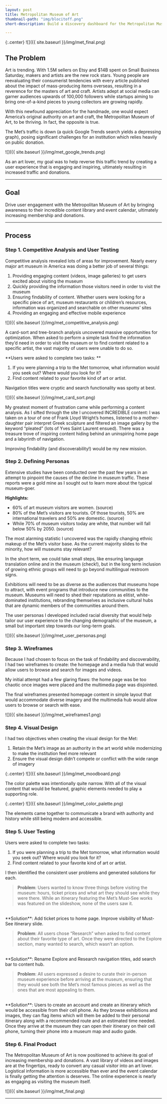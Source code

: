 ```yaml
---
layout: post
title: Metropolitan Museum of Art
thumbnail-path: "img/blocitoff.png"
short-description: Build a discovery dashboard for the Metropolitan Museum of Art. 

---
```


{:.center}
![]({{ site.baseurl }}/img/met_final.png)

## The Problem

Art is trending. With 1.5M sellers on Etsy and $14B spent on Small Business Saturday, makers and artists are the new rock stars. Young people are reevaluating their consumerist tendencies with every article published about the impact of mass-producing items overseas, resulting in a reverence for the masters of art and craft. Artists adept at social media can garner audiences upwards of 100,000 followers while startups aiming to bring one-of-a-kind pieces to young collectors are growing rapidly.

With this newfound appreciation for the handmade, one would expect America’s original authority on art and craft, the Metropolitan Museum of Art, to be thriving. In fact, the opposite is true.

The Met’s traffic is down (a quick Google Trends search yields a depressing graph), posing significant challenges for an institution which relies heavily on public donation.

![]({{ site.baseurl }}/img/met_google_trends.png)


As an art lover, my goal was to help reverse this traffic trend by creating a user experience that is engaging and inspiring, ultimately resulting in increased traffic and donations.

<hr>

## Goal

Drive user engagement with the Metropolitan Museum of Art by bringing awareness to their incredible content library and event calendar, ultimately increasing membership and donations.

<hr>

## Process 

### Step 1. Competitive Analysis and User Testing

Competitive analysis revealed lots of areas for improvement. Nearly every major art museum in America was doing a better job of several things: 

1. Providing engaging content (videos, image galleries) to get users excited about visiting the museum<br>
2. Quickly providing the information those visitors need in order to visit the museum<br>
3. Ensuring findability of content. Whether users were looking for a specific piece of art, museum restaurants or children’s resources, information was organized and searchable on other museums’ sites<br>
4. Providing an engaging and effective mobile experience<br>

![]({{ site.baseurl }}/img/met_competitive_analysis.png)

A card-sort and tree-branch analysis uncovered massive opportunities for optimization. When asked to perform a simple task find the information they’d need in order to visit the museum or to find content related to a specific artist, the vast majority of users were unable to do so.

**Users were asked to complete two tasks: **

1. If you were planning a trip to the Met tomorrow, what information would you seek out? Where would you look for it? <br>
2. Find content related to your favorite kind of art or artist.<br>

Navigation titles were cryptic and search functionality was spotty at best.

![]({{ site.baseurl }}/img/met_card_sort.png)

My greatest moment of frustration came while performing a content analysis. As I sifted through the site I uncovered INCREDIBLE content: I was taken on a tour of one of Frank Lloyd Wright’s homes, listened to a mother-daughter pair interpret Greek sculpture and filtered an image gallery by the keyword “pleated” (lots of Yves Saint Laurent ensued). There was a treasure trove of inspiring content hiding behind an uninspiring home page and a labyrinth of navigation.

Improving findability (and discoverability!) would be my new mission.

### Step 2. Defining Personas

Extensive studies have been conducted over the past few years in an attempt to pinpoint the causes of the decline in museum traffic. These reports were a gold mine as I sought out to learn more about the typical museum-goer.

**Highlights:** <br>

-    60% of art museum visitors are women. (source)<br>
-    80% of the Met’s visitors are tourists. Of those tourists, 50% are international travelers and 50% are domestic. (source)<br>
-    While 70% of museum visitors today are white, that number will fall below 50% by 2050. (source)<br>

The most alarming statistic I uncovered was the rapidly changing ethnic makeup of the Met’s visitor base. As the current majority slides to the minority, how will museums stay relevant?

In the short term, we could take small steps, like ensuring language translation online and in the museum (check!), but in the long term inclusion of growing ethnic groups will need to go beyond multilingual restroom signs.

Exhibitions will need to be as diverse as the audiences that museums hope to attract, with event programs that introduce new communities to the museum. Museums will need to shed their reputations as elitist, white-dominated institutions, rebranding themselves as inclusive cultural hubs that are dynamic members of the communities around them.

The user personas I developed included racial diversity that would help tailor our user experience to the changing demographic of the museum, a small but important step towards our long-term goals.

![]({{ site.baseurl }}/img/met_user_personas.png)


### Step 3. Wireframes

Because I had chosen to focus on the task of findability and discoverability, I had two wireframes to create: the homepage and a media hub that would allow users to browse and search for images and videos.

My initial attempt had a few glaring flaws: the home page was be too chaotic once images were placed and the multimedia page was disjointed.

The final wireframes presented homepage content in simple layout that would accommodate diverse imagery and the multimedia hub would allow users to browse or search with ease.


![]({{ site.baseurl }}/img/met_wireframes1.png)

### Step 4. Visual Design

I had two objectives when creating the visual design for the Met:

1. Retain the Met’s image as an authority in the art world while modernizing to make the institution feel more relevant <br>
2. Ensure the visual design didn’t compete or conflict with the wide range of imagery<br>

{:.center}
![]({{ site.baseurl }}/img/met_moodboard.png)

The color palette was intentionally quite narrow. With all of the visual content that would be featured, graphic elements needed to play a supporting role.

{:.center}
![]({{ site.baseurl }}/img/met_color_palette.png)

The elements came together to communicate a brand with authority and history while still being modern and accessible.

### Step 5. User Testing

Users were asked to complete two tasks:

1. If you were planning a trip to the Met tomorrow, what information would you seek out? Where would you look for it?
2. Find content related to your favorite kind of art or artist.

I then identified the consistent user problems and generated solutions for each.

>**Problem**: Users wanted to know three things before visiting the museum: hours, ticket prices and what art they should see while they were there. While an itinerary featuring the Met’s Must-See works was featured on the slideshow, none of the users saw it.<br>
<br>
**Solution**: Add ticket prices to home page. Improve visibility of Must-See itinerary slide.

>**Problem**: All users chose “Research” when asked to find content about their favorite type of art. Once they were directed to the Explore section, many wanted to search, which wasn’t an option. <br>
<br>
**Solution**: Rename Explore and Research navigation titles, add search bar to content hub.

>**Problem**: All users expressed a desire to curate their in-person museum experience before arriving at the museum, ensuring that they would see both the Met’s most famous pieces as well as the ones that are most appealing to them.<br>
<br>
**Solution**: Users to create an account and create an itinerary which would be accessible from their cell phone. As they browse exhibitions and images, they can flag items which will them be added to their personal itinerary along with a recommended route and an estimated time needed. Once they arrive at the museum they can open their itinerary on their cell phone, turning their phone into a museum map and audio guide.

### Step 6. Final Product

The Metropolitan Museum of Art is now positioned to achieve its goal of increasing membership and donations. A vast library of videos and images are at the fingertips, ready to convert any casual visitor into an art lover. Logistical information is more accessible than ever and the event calendar is finally getting the attention is deserves. The online experience is nearly as engaging as visiting the museum itself.

![]({{ site.baseurl }}/img/met_final.png)

<hr>